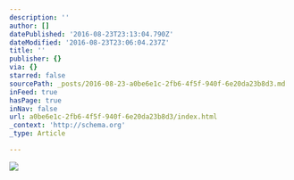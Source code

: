 ```yaml
---
description: ''
author: []
datePublished: '2016-08-23T23:13:04.790Z'
dateModified: '2016-08-23T23:06:04.237Z'
title: ''
publisher: {}
via: {}
starred: false
sourcePath: _posts/2016-08-23-a0be6e1c-2fb6-4f5f-940f-6e20da23b8d3.md
inFeed: true
hasPage: true
inNav: false
url: a0be6e1c-2fb6-4f5f-940f-6e20da23b8d3/index.html
_context: 'http://schema.org'
_type: Article

---
```

![](https://the-grid-user-content.s3-us-west-2.amazonaws.com/056000b7-fa1a-4318-b6ca-83318e30d2c3.jpg)